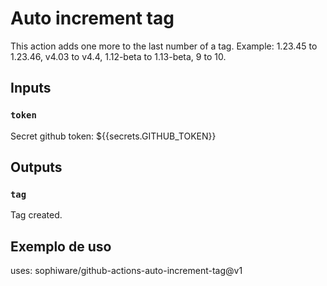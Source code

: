 # Auto increment tag

This action adds one more to the last number of a tag. 
Example: 1.23.45 to 1.23.46, v4.03 to v4.4, 1.12-beta to 1.13-beta, 9 to 10.

## Inputs

### `token`

Secret github token: ${{secrets.GITHUB_TOKEN}}

## Outputs

### `tag`

Tag created.

## Exemplo de uso

uses: sophiware/github-actions-auto-increment-tag@v1
